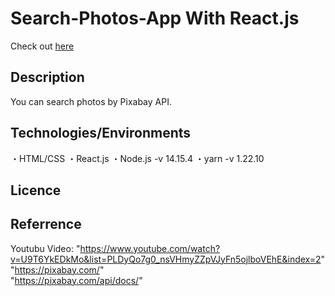 # Search-Photos-App With React.js  

Check out  [here](https://shio-max.github.io/search-photos-app/)

## Description  
 
You can search photos by Pixabay API.

## Technologies/Environments  

・HTML/CSS
・React.js
・Node.js -v 14.15.4
・yarn -v 1.22.10

## Licence


## Referrence

Youtubu Video: "https://www.youtube.com/watch?v=U9T6YkEDkMo&list=PLDyQo7g0_nsVHmyZZpVJyFn5ojlboVEhE&index=2"  
"https://pixabay.com/"  
"https://pixabay.com/api/docs/"  
